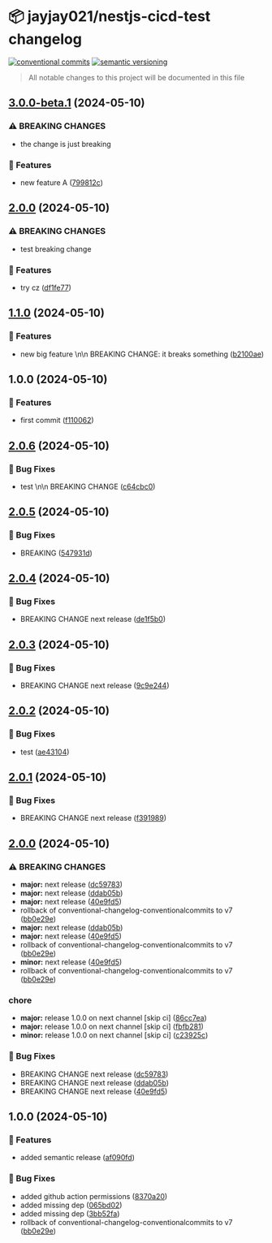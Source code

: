 # 📦 jayjay021/nestjs-cicd-test changelog

[![conventional commits](https://img.shields.io/badge/conventional%20commits-1.0.0-yellow.svg)](https://conventionalcommits.org)
[![semantic versioning](https://img.shields.io/badge/semantic%20versioning-2.0.0-green.svg)](https://semver.org)

> All notable changes to this project will be documented in this file

## [3.0.0-beta.1](https://github.com/jayjay021/nestjs-cicd-test/compare/v2.0.0...v3.0.0-beta.1) (2024-05-10)


### ⚠ BREAKING CHANGES

* the change is just breaking

### 🍕 Features

* new feature A ([799812c](https://github.com/jayjay021/nestjs-cicd-test/commit/799812cdfd457a84b5af443b2006f37cb568f642))

## [2.0.0](https://github.com/jayjay021/nestjs-cicd-test/compare/v1.1.0...v2.0.0) (2024-05-10)


### ⚠ BREAKING CHANGES

* test breaking change

### 🍕 Features

* try cz ([df1fe77](https://github.com/jayjay021/nestjs-cicd-test/commit/df1fe77d31fde46580eeb3c6262fbb1a5b329f45))

## [1.1.0](https://github.com/jayjay021/nestjs-cicd-test/compare/v1.0.0...v1.1.0) (2024-05-10)


### 🍕 Features

* new big feature \n\n BREAKING CHANGE: it breaks something ([b2100ae](https://github.com/jayjay021/nestjs-cicd-test/commit/b2100ae86ad62bec88b47ea33a3ccb5c5b7e15b9))

## 1.0.0 (2024-05-10)


### 🍕 Features

* first commit ([f110062](https://github.com/jayjay021/nestjs-cicd-test/commit/f110062af4b267a7aabc135c5a8a0cc41e2ef60e))

## [2.0.6](https://github.com/jayjay021/nestjs-cicd-test/compare/v2.0.5...v2.0.6) (2024-05-10)


### 🐛 Bug Fixes

* test \n\n BREAKING CHANGE ([c64cbc0](https://github.com/jayjay021/nestjs-cicd-test/commit/c64cbc03decb150efb2e9305fc81320cef9d5ca1))

## [2.0.5](https://github.com/jayjay021/nestjs-cicd-test/compare/v2.0.4...v2.0.5) (2024-05-10)


### 🐛 Bug Fixes

* BREAKING ([547931d](https://github.com/jayjay021/nestjs-cicd-test/commit/547931d7c30769663caf5144cc16f40df2e8dc26))

## [2.0.4](https://github.com/jayjay021/nestjs-cicd-test/compare/v2.0.3...v2.0.4) (2024-05-10)


### 🐛 Bug Fixes

* BREAKING CHANGE next release ([de1f5b0](https://github.com/jayjay021/nestjs-cicd-test/commit/de1f5b0477612922aaf4447e30ad307e594b5c60))

## [2.0.3](https://github.com/jayjay021/nestjs-cicd-test/compare/v2.0.2...v2.0.3) (2024-05-10)


### 🐛 Bug Fixes

* BREAKING CHANGE next release ([9c9e244](https://github.com/jayjay021/nestjs-cicd-test/commit/9c9e2449bd3e1393e69af0fef0fcb53f1bb5d0e0))

## [2.0.2](https://github.com/jayjay021/nestjs-cicd-test/compare/v2.0.1...v2.0.2) (2024-05-10)


### 🐛 Bug Fixes

* test ([ae43104](https://github.com/jayjay021/nestjs-cicd-test/commit/ae43104fe7faf8054ac15f0902e7449b04e5fdc6))

## [2.0.1](https://github.com/jayjay021/nestjs-cicd-test/compare/v2.0.0...v2.0.1) (2024-05-10)


### 🐛 Bug Fixes

* BREAKING CHANGE next release ([f391989](https://github.com/jayjay021/nestjs-cicd-test/commit/f3919897dc1e0638d63d868eea9f1fb334cf4fe6))

## [2.0.0](https://github.com/jayjay021/nestjs-cicd-test/compare/v1.0.0...v2.0.0) (2024-05-10)


### ⚠ BREAKING CHANGES

* **major:** next release ([dc59783](https://github.com/jayjay021/nestjs-cicd-test/commit/dc597836fc6823bfec6690df58684da91fef25fe))
* **major:** next release ([ddab05b](https://github.com/jayjay021/nestjs-cicd-test/commit/ddab05b732072dd6e1abe3a67babe085db884d31))
* **major:** next release ([40e9fd5](https://github.com/jayjay021/nestjs-cicd-test/commit/40e9fd584a4e0f9206860fdb554204cc7501b65e))
* rollback of conventional-changelog-conventionalcommits to v7 ([bb0e29e](https://github.com/jayjay021/nestjs-cicd-test/commit/bb0e29e595681d45f5d859edd3338c6bdbc6b322))
* **major:** next release ([ddab05b](https://github.com/jayjay021/nestjs-cicd-test/commit/ddab05b732072dd6e1abe3a67babe085db884d31))
* **major:** next release ([40e9fd5](https://github.com/jayjay021/nestjs-cicd-test/commit/40e9fd584a4e0f9206860fdb554204cc7501b65e))
* rollback of conventional-changelog-conventionalcommits to v7 ([bb0e29e](https://github.com/jayjay021/nestjs-cicd-test/commit/bb0e29e595681d45f5d859edd3338c6bdbc6b322))
* **minor:** next release ([40e9fd5](https://github.com/jayjay021/nestjs-cicd-test/commit/40e9fd584a4e0f9206860fdb554204cc7501b65e))
* rollback of conventional-changelog-conventionalcommits to v7 ([bb0e29e](https://github.com/jayjay021/nestjs-cicd-test/commit/bb0e29e595681d45f5d859edd3338c6bdbc6b322))

### chore

* **major:** release 1.0.0 on next channel [skip ci] ([86cc7ea](https://github.com/jayjay021/nestjs-cicd-test/commit/86cc7ea552754ef85472c0dfef9ab326451300c7))
* **major:** release 1.0.0 on next channel [skip ci] ([fbfb281](https://github.com/jayjay021/nestjs-cicd-test/commit/fbfb281665dba313c61dd40ac14e8cb92622977c))
* **minor:** release 1.0.0 on next channel [skip ci] ([c23925c](https://github.com/jayjay021/nestjs-cicd-test/commit/c23925c74ce34c7ade8dfcf70b6ab44b6a6c7c84))


### 🐛 Bug Fixes

* BREAKING CHANGE next release ([dc59783](https://github.com/jayjay021/nestjs-cicd-test/commit/dc597836fc6823bfec6690df58684da91fef25fe))
* BREAKING CHANGE next release ([ddab05b](https://github.com/jayjay021/nestjs-cicd-test/commit/ddab05b732072dd6e1abe3a67babe085db884d31))
* BREAKING CHANGE next release ([40e9fd5](https://github.com/jayjay021/nestjs-cicd-test/commit/40e9fd584a4e0f9206860fdb554204cc7501b65e))

## 1.0.0 (2024-05-10)

### 🍕 Features

* added semantic release ([af090fd](https://github.com/jayjay021/nestjs-cicd-test/commit/af090fd80fb0eb9f0f2e6d316affacfb8045514f))


### 🐛 Bug Fixes

* added github action permissions ([8370a20](https://github.com/jayjay021/nestjs-cicd-test/commit/8370a20e236604d4f1a8d02329d05658f56ecd0c))
* added missing dep ([065bd02](https://github.com/jayjay021/nestjs-cicd-test/commit/065bd0222868044e179c6b7283851101fce514bd))
* added missing dep ([3bb52fa](https://github.com/jayjay021/nestjs-cicd-test/commit/3bb52faba8097afca6b50c66c0e8b79344192d79))
* rollback of conventional-changelog-conventionalcommits to v7 ([bb0e29e](https://github.com/jayjay021/nestjs-cicd-test/commit/bb0e29e595681d45f5d859edd3338c6bdbc6b322))
